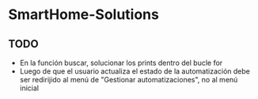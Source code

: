 # SmartHome-Solutions

## TODO
- En la función buscar, solucionar los prints dentro del bucle for
- Luego de que el usuario actualiza el estado de la automatización debe ser redirijido al menú de "Gestionar automatizaciones", no al menú inicial